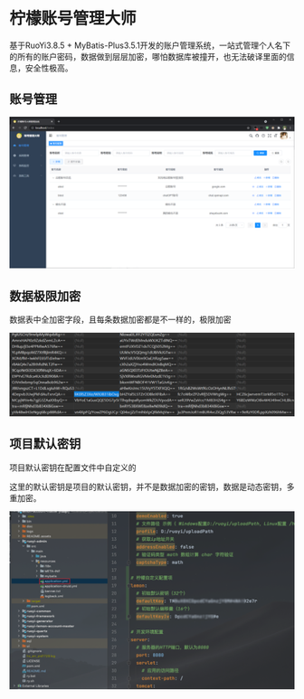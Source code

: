 # 柠檬账号管理大师

基于RuoYi3.8.5 + MyBatis-Plus3.5.1开发的账户管理系统，一站式管理个人名下的所有的账户密码，数据做到层层加密，哪怕数据库被撞开，也无法破译里面的信息，安全性极高。

## 账号管理

![](README.assets/2023-04-14-17-14-17-image.png)

## 数据极限加密

数据表中全加密字段，且每条数据加密都是不一样的，极限加密

![](README.assets/2023-04-14-17-17-04-image.png)

## 项目默认密钥

项目默认密钥在配置文件中自定义的

这里的默认密钥是项目的默认密钥，并不是数据加密的密钥，数据是动态密钥，多重加密。

![](README.assets/2023-04-15-19-31-06-image.png)